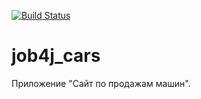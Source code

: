 [![Build Status](https://travis-ci.org/AMKir1/job4j_cars.svg?branch=master)](https://travis-ci.org/AMKir1/job4j_cars)

# job4j_cars
Приложение "Сайт по продажам машин".
